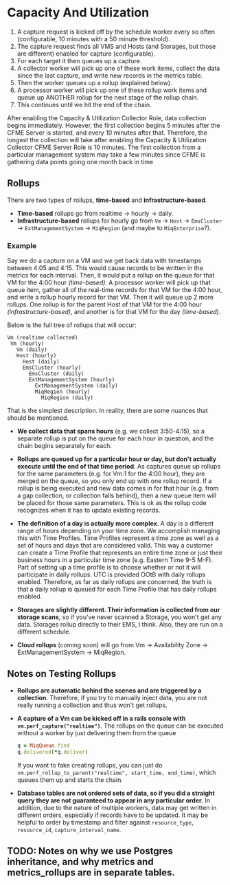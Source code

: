# Capacity And Utilization

1. A capture request is kicked off by the schedule worker every so often (configurable, 10 minutes with a 50 minute threshold).  
1. The capture request finds all VMS and Hosts (and Storages, but those are different) enabled for capture (configurable).  
1. For each target it then queues up a capture.  
1. A collector worker will pick up one of these work items, collect the data since the last capture, and write new records in the metrics table.  
1. Then the worker queues up a rollup (explained below).  
1. A processor worker will pick up one of these rollup work items and queue up ANOTHER rollup for the next stage of the rollup chain.  
1. This continues until we hit the end of the chain.

After enabling the Capacity & Utilization Collector Role, data collection begins immediately.  However, the first collection begins 5 minutes after the CFME Server is started, and every 10 minutes after that. Therefore, the longest the collection will take after enabling the Capacity & Utilization Collector CFME Server Role is 10 minutes. The first collection from a particular management system may take a few minutes since CFME is gathering data points going one month back in time

## Rollups
There are two types of rollups, **time-based** and **infrastructure-based**.  
* **Time-based** rollups go from realtime → hourly → daily.  
* **Infrastructure-based** rollups for hourly go from `Vm` → `Host` → `EmsCluster` → `ExtManagementSystem` → `MiqRegion` (and maybe to `MiqEnterprise`?).  

### Example

Say we do a capture on a VM and we get back data with timestamps between 4:05 and 4:15.  This would cause records to be written in the metrics for each interval.  Then, it would put a rollup on the queue for that VM for the 4:00 hour *(time-based)*.  A processor worker will pick up that queue item, gather all of the real-time records for that VM for the 4:00 hour, and write a rollup hourly record for that VM.  Then it will queue up 2 more rollups. One rollup is for the parent Host of that VM for the 4:00 hour *(infrastructure-based)*, and another is for that VM for the day *(time-based)*.  

Below is the full tree of rollups that will occur:

~~~
Vm (realtime collected)
 Vm (hourly)
   Vm (daily)
   Host (hourly)
     Host (daily)
     EmsCluster (hourly)
       EmsCluster (daily)
       ExtManagementSystem (hourly)
         ExtManagementSystem (daily)
         MiqRegion (hourly)
           MiqRegion (daily)
~~~


That is the simplest description. In reality, there are some nuances that should be mentioned.

* **We collect data that spans hours** (e.g. we collect 3:50-4:15), so a separate rollup is put on the queue for each hour in question, and the chain begins separately for each.

* **Rollups are queued up for a particular hour or day, but don't actually execute until the end of that time period**.  As captures queue up rollups for the same parameters (e.g. for Vm:1 for the 4:00 hour), they are merged on the queue, so you only end up with one rollup record.  If a rollup is being executed and new data comes in for that hour (e.g. from a gap collection, or collection falls behind), then a new queue item will be placed for those same parameters.  This is ok as the rollup code recognizes when it has to update existing records.

* **The definition of a day is actually more complex**.  A day is a different range of hours depending on your time zone.  We accomplish managing this with Time Profiles.  Time Profiles represent a time zone as well as a set of hours and days that are considered valid.  This way a customer can create a Time Profile that represents an entire time zone or just their business hours in a particular time zone (e.g. Eastern Time 9-5 M-F).  Part of setting up a time profile is to choose whether or not it will participate in daily rollups.  UTC is provided OOtB with daily rollups enabled.  Therefore, as far as daily rollups are concerned, the truth is that a daily rollup is queued for each Time Profile that has daily rollups enabled.

* **Storages are slightly different.  Their information is collected from our storage scans**, so if you've never scanned a Storage, you won't get any data. Storages rollup directly to their EMS, I think.  Also, they are run on a different schedule.

* **Cloud rollups** (coming soon) will go from Vm → Availability Zone → ExtManagementSystem → MiqRegion.

## Notes on Testing Rollups
* **Rollups are automatic behind the scenes and are triggered by a collection**.  Therefore, if you try to manually inject data, you are not really running a collection and thus won't get rollups.

* **A capture of a Vm can be kicked off in a rails console with `vm.perf_capture("realtime")`**.  The rollups on the queue can be executed without a worker by just delivering them from the queue 

    ``` ruby
    q = MiqQueue.find
    q.delivered(*q.deliver)
    ```

    If you want to fake creating rollups, you can just do `vm.perf_rollup_to_parent("realtime", start_time, end_time)`, which queues them up and starts the chain.

* **Database tables are not ordered sets of data, so if you did a straight query they are not guaranteed to appear in any particular order.**  In addition, due to the nature of multiple workers, data may get written in different orders, especially if records have to be updated.  It may be helpful to order by timestamp and filter against `resource_type`, `resource_id`, `capture_interval_name`.


## TODO: Notes on why we use Postgres inheritance, and why metrics and metrics_rollups are in separate tables.
